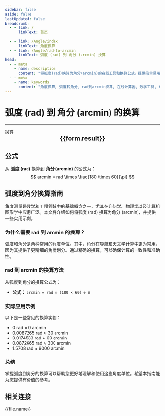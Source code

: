 ```yaml
---
sidebar: false
aside: false
lastUpdated: false
breadcrumb:
  - - link: /
      linkText: 首页

  - - link: /Angle/index
      linkText: 角度换算
  - - link: /Angle/rad-to-arcmin
      linkText: 弧度 (rad) 到 角分 (arcmin) 换算
head:
  - - meta
    - name: description
      content: "将弧度(rad)换算为角分(arcmin)的在线工具和换算公式。提供简单易用的角度单位换算计算器。"
  - - meta
    - name: keywords
      content: "角度换算, 弧度转角分, rad到arcmin换算, 在线计算器, 数学工具, 单位换算"
---
```

# 弧度 (rad) 到 角分 (arcmin) 的换算
---
<script setup>
import { onMounted, reactive, inject, ref } from 'vue'
import { NButton, NForm, NFormItem, NInput, NInputNumber, NSelect, NCard, useMessage,NGrid ,NGi } from 'naive-ui'
import { defineClientComponent } from 'vitepress'
import { Angle } from '../../files';
const convert = inject('convert')

const form = reactive({
  number: null,
  result: '',
})

const convertHandler = () => {
  if (form.number !== null && !isNaN(form.number)) {
    const convertedValue = parseFloat(form.number) * 180 * 60 / Math.PI
    form.result = `${form.number}rad = ${convertedValue.toFixed(4)}arcmin`
  } else {
    form.result = '请输入有效的数值。'
  }
}
</script>

<n-form size="large" :model="form">
  <n-form-item label="弧度 (rad)">
    <n-input-number v-model:value="form.number" placeholder="输入弧度" style="width: 100%" />
  </n-form-item>
  <n-form-item>
    <n-button type="info" @click="convertHandler" block>换算</n-button>
  </n-form-item>
</n-form>

<n-card  embedded :bordered="false" hoverable>
  <div  style="text-align:center;font-size:20px;">
    <strong>{{form.result}}</strong>
  </div>
</n-card>

## 公式

从 **弧度 (rad)** 换算到 **角分 (arcmin)** 的公式为：
$$ arcmin = rad \times \frac{180 \times 60}{\pi} $$

## 弧度到角分换算指南

角度测量是数学和工程领域中的基础概念之一，尤其在几何学、物理学以及计算机图形学中应用广泛。本文将介绍如何将弧度 (rad) 换算为角分 (arcmin)，并提供一些实用示例。

### 为什么需要 rad 到 arcmin 的换算？

弧度和角分是两种常用的角度单位。其中，角分在导航和天文学计算中更为常用，因为其提供了更精细的角度划分。通过精确的换算，可以确保计算的一致性和准确性。

### rad 到 arcmin 的换算方法

从弧度到角分的换算公式为：

- **公式：** `arcmin = rad × (180 × 60) ÷ π`

### 实际应用示例

以下是一些常见的换算实例：

- 0 rad = 0 arcmin
- 0.0087265 rad ≈ 30 arcmin
- 0.0174533 rad ≈ 60 arcmin
- 0.0872665 rad ≈ 300 arcmin
- 1.5708 rad ≈ 9000 arcmin

### 总结

掌握弧度到角分的换算可以帮助您更好地理解和使用这些角度单位。希望本指南能为您提供有价值的参考。

## 相关连接
<n-grid x-gap="12" :cols="2">
  <n-gi v-for="(file, index) in Angle" :key="index">
    <n-button
      text
      tag="a"
      :href="file.path"
      type="info"
    >
      {{file.name}}
    </n-button>
  </n-gi>
</n-grid>